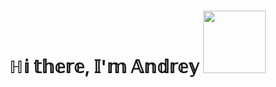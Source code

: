 # ℍ𝕚 𝕥𝕙𝕖𝕣𝕖, 𝕀'𝕞 𝔸𝕟𝕕𝕣𝕖𝕪 <img src="https://flomaster.club/uploads/posts/2022-12/1672437857_flomaster-club-p-programmist-illyustratsiya-pinterest-39.png" width="100"/>

<!-- <div id="header" align="center">
  <b>ℍ𝕚, 𝕀'𝕞 𝔸𝕟𝕕𝕣𝕖𝕪</b>
  <img src="https://github.com/blackcater/blackcater/raw/main/images/Hi.gif" height="32"/>
  <img src="https://flomaster.club/uploads/posts/2022-12/1672437857_flomaster-club-p-programmist-illyustratsiya-pinterest-39.png" width="100"/> -->
<!--   <img src="https://img.shields.io/badge/LinkedIn-blue" align="top"/>
  hey there
  <img src="https://media.giphy.com/media/hvRJCLFzcasrR4ia7z/giphy.gif" width="30px"/> -->
</div>

<!-- <h1 align="center">Hi there, I'm Andrey 
<img src="https://github.com/blackcater/blackcater/raw/main/images/Hi.gif" height="32"/></h1>
<h3 align="center">Computer science student, IT news writer from Russia 🇷🇺</h3> -->
